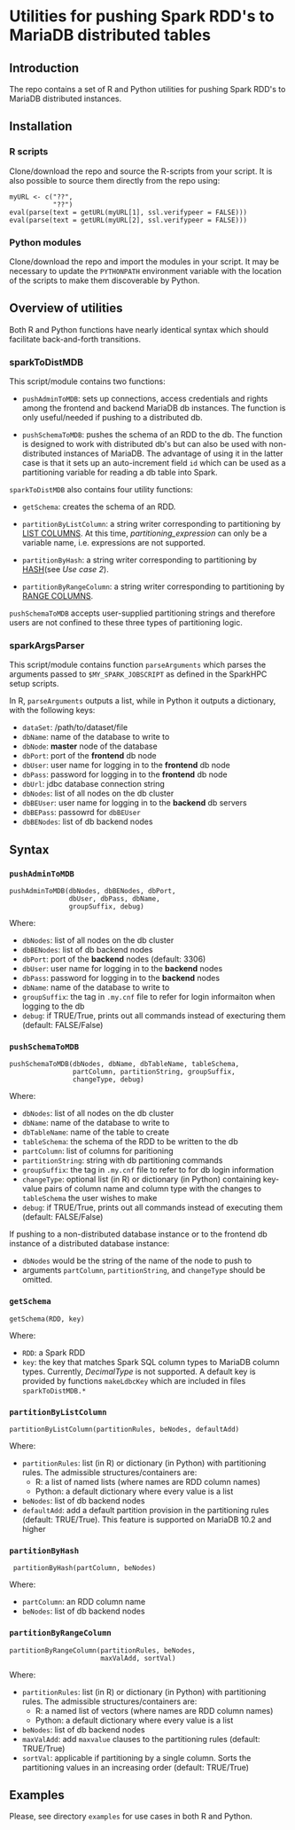 # Utilities for pushing Spark RDD's to MariaDB distributed tables

## Introduction

The repo contains a set of R and Python utilities for pushing Spark
RDD's to MariaDB distributed instances.


## Installation

### R scripts

Clone/download the repo and source the R-scripts from your script. It
is also possible to source them directly from the repo using:

``` 
myURL <- c("??",
           "??")
eval(parse(text = getURL(myURL[1], ssl.verifypeer = FALSE)))
eval(parse(text = getURL(myURL[2], ssl.verifypeer = FALSE)))
```

### Python modules

Clone/download the repo and import the modules in your script. It may
be necessary to update the `PYTHONPATH` environment variable with the
location of the scripts to make them discoverable by Python.


## Overview of utilities

Both R and Python functions have nearly identical syntax which should
facilitate back-and-forth transitions.

### sparkToDistMDB

This script/module contains two functions:

- `pushAdminToMDB`: sets up connections, access credentials and
  rights among the frontend and backend MariaDB db instances. The
  function is only useful/needed if pushing to a distributed db.
  
- `pushSchemaToMDB`: pushes the schema of an RDD to the db. The
  function is designed to work with distributed db's but can also be
  used with non-distributed instances of MariaDB. The advantage of
  using it in the latter case is that it sets up an auto-increment
  field `id` which can be used as a partitioning variable for reading
  a db table into Spark.

`sparkToDistMDB` also contains four utility functions:

- `getSchema`: creates the schema of an RDD. 

- `partitionByListColumn`: a string writer corresponding to
partitioning by
[LIST COLUMNS](https://mariadb.com/kb/en/library/range-columns-and-list-columns-partitioning-types/).
At this time, *partitioning_expression* can only be a variable name, i.e.
expressions are not supported.

- `partitionByHash`: a string writer corresponding to partitioning by
[HASH](https://mariadb.com/kb/en/library/spider-use-cases/)(see *Use
case 2*).

- `partitionByRangeColumn`: a string writer corresponding to
partitioning by
[RANGE COLUMNS](https://mariadb.com/kb/en/library/range-columns-and-list-columns-partitioning-types/).


`pushSchemaToMDB` accepts user-supplied partitioning strings and
therefore users are not confined to these three types of
partitioning logic.


### sparkArgsParser

This script/module contains function `parseArguments` which parses
the arguments passed to `$MY_SPARK_JOBSCRIPT` as defined in the
SparkHPC setup scripts. 

In R, `parseArguments` outputs a list, while in Python it outputs a
dictionary, with the following keys:

- `dataSet`:  /path/to/dataset/file  
- `dbName`: name of the database to write to  
- `dbNode`: **master** node of the database  
- `dbPort`: port of the **frontend** db node  
- `dbUser`: user name for logging in to the **frontend** db node  
- `dbPass`: password for logging in to the **frontend** db node  
- `dbUrl`: jdbc database connection string   
- `dbNodes`: list of all nodes on the db cluster  
- `dbBEUser`: user name for logging in to the **backend** db servers  
- `dbBEPass`: passowrd for `dbBEUser`  
- `dbBENodes`: list of db backend nodes  


## Syntax

### `pushAdminToMDB`

```
pushAdminToMDB(dbNodes, dbBENodes, dbPort,
               dbUser, dbPass, dbName, 
               groupSuffix, debug)
```

Where:

- `dbNodes`: list of all nodes on the db cluster  
- `dbBENodes`: list of db backend nodes  
- `dbPort`: port of the **backend** nodes (default: 3306)  
- `dbUser`: user name for logging in to the **backend** nodes  
- `dbPass`: password for logging in to the **backend** nodes  
- `dbName`: name of the database to write to  
- `groupSuffix`: the tag in `.my.cnf` file to refer for login
  informaiton when logging to the db  
- `debug`: if TRUE/True, prints out all commands instead of execturing
  them (default: FALSE/False)


### `pushSchemaToMDB`

```
pushSchemaToMDB(dbNodes, dbName, dbTableName, tableSchema,
                partColumn, partitionString, groupSuffix,
                changeType, debug)
```

Where:

- `dbNodes`: list of all nodes on the db cluster  
- `dbName`: name of the database to write to  
- `dbTableName`: name of the table to create  
- `tableSchema`: the schema of the RDD to be written to the db  
- `partColumn`: list of columns for paritioning  
- `partitionString`: string with db partitioning commands  
- `groupSuffix`: the tag in `.my.cnf` file to refer to for db login
  information  
- `changeType`: optional list (in R) or dictionary (in Python) containing
  key-value pairs of column name and column type with the
  changes to `tableSchema` the user wishes to make  
- `debug`: if TRUE/True, prints out all commands instead of executing
  them (default: FALSE/False)  

If pushing to a non-distributed database instance or to the frontend
db instance of a distributed database instance:  
- `dbNodes` would be the string of the name of the node to push to  
- arguments `partColumn`, `partitionString`, and `changeType` should be omitted.


### `getSchema`

```
getSchema(RDD, key)
```

Where:

- `RDD`: a Spark RDD  
- `key`: the key that matches Spark SQL column types to MariaDB column
  types. Currently, *DecimalType* is not supported. A default key is
  provided by functions `makeLdbcKey` which are included in files `sparkToDistMDB.*`


### `partitionByListColumn`

``` 
partitionByListColumn(partitionRules, beNodes, defaultAdd)
```

Where:

- `partitionRules`: list (in R) or dictionary (in Python) with
  partitioning rules. The admissible structures/containers are:  
  - R: a list of named lists (where names are RDD column names)  
  - Python: a default dictionary where every value is a list  
- `beNodes`: list of db backend nodes  
- `defaultAdd`: add a default partition provision in the partitioning
  rules (default: TRUE/True). This feature is supported on MariaDB 10.2 and
  higher  
  

### `partitionByHash`

```
 partitionByHash(partColumn, beNodes)
 ```
 
 Where: 
 
 - `partColumn`: an RDD column name  
 - `beNodes`: list of db backend nodes  
 
 
### `partitionByRangeColumn`

```
partitionByRangeColumn(partitionRules, beNodes, 
                       maxValAdd, sortVal)
```

Where:

- `partitionRules`: list (in R) or dictionary (in Python) with
  partitioning rules. The admissible structures/containers are:  
  - R: a named list of vectors (where names are RDD column names)  
  - Python: a default dictionary where every value is a list  
- `beNodes`: list of db backend nodes  
- `maxValAdd`: add `maxvalue` clauses to the partitioning rules
  (default: TRUE/True)  
- `sortVal`: applicable if partitioning by a single column. Sorts
  the partitioning values in an increasing order (default: TRUE/True)



## Examples

Please, see directory `examples` for use cases in both R and Python.

